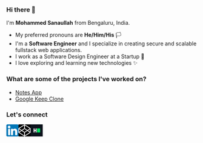 ### Hi there 👋

<!--
**sanaullahmohammed/sanaullahmohammed** is a ✨ _special_ ✨ repository because its `README.md` (this file) appears on your GitHub profile.

Here are some ideas to get you started:

- 🔭 I’m currently working on ...
- 🌱 I’m currently learning ...
- 👯 I’m looking to collaborate on ...
- 🤔 I’m looking for help with ...
- 💬 Ask me about ...
- 📫 How to reach me: ...
- 😄 Pronouns: ...
- ⚡ Fun fact: ...
-->

<!--
| Project Name | Tech Stack | Code Link | Demo |
|--------------|------------|-----------|-----|
|              |            |           |     |
|              |            |           |     |
|              |            |           |     |
|              |            |           |     |
|              |            |           |     |
|              |            |           |     |
|              |            |           |     |
-->


I'm **Mohammed Sanaullah** from Bengaluru, India.

- My preferred pronouns are **He/Him/His** 🏳️
- I'm a **Software Engineer** and I specialize in creating secure and scalable fullstack web applications.
- I work as a Software Design Engineer at a Startup 🏢
- I love exploring and learning new technologies ✨

<!--
### What's my development setup?

- My work machine is a **2020 MacBook Pro** and my personal machine is a **2018 MacBook Air**
- For IDEs, I use **VS Code**, **Visual Studio**, and **Robo 3T** for front-end and back-end, and database work, respectively. I also use **Postman** when working on RESTful APIs
- For containerization, I use **Docker**


### Recent blogs

- [Breaking down React for Beginners](https://narayanasuri.hashnode.dev/breaking-down-react-for-beginners)

-->
### What are some of the projects I've worked on?

- [Notes App](https://sanaullahmohammed.github.io/notes-app/)
- [Google Keep Clone](https://sanaullahmohammed.github.io/google-keep-clone/)

### Let's connect

<!--
<a href="http://www.instagram.com/suriosityy" target="_blank" rel="noreferrer">
  <img align="left"
    src="https://raw.githubusercontent.com/danielcranney/readme-generator/main/public/icons/socials/instagram.svg"
    alt="narayanasuri" height="32" width="32" />
</a>
-->

<a href="https://www.linkedin.com/in/mohammed-sanaullah-2040711a0/" target="_blank" rel="noreferrer">
  <img align="left" src="images/linkedin.png"
    height="32" width="32" />
</a>
<a href="https://codepen.io/Hop3l3ssCod3r" target="_blank" rel="noreferrer">
  <img align="left" src="images/codepen.png" alt="mohammedsanaullah"
    height="32" width="32" />
</a>

<a href="https://www.hackerrank.com/mohammedsanaull4" target="_blank" rel="noreferrer">
  <img align="left"
    src="images/hackerrank.png"
    alt="mohammedsanaullah" height="32" width="32" />
</a>
    
